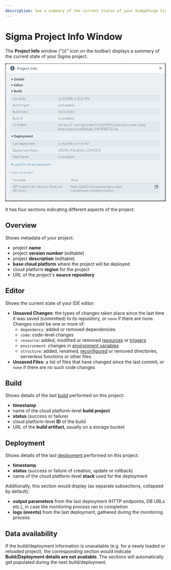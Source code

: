 ```yaml
---
description: See a summary of the current status of your SLAppForge Sigma serverless project, along with last build and deployment details
---
```


# Sigma Project Info Window

The **Project Info** window ("(i)" icon on the toolbar) displays a summary of the current state of your Sigma project.

![Project Info window](images/project-info.png)

It has four sections indicating different aspects of the project:

## Overview

Shows metadata of your project:

* project **name**
* project **version number** (editable)
* project **description** (editable)
* **base cloud platform** where the project will be deployed
* cloud platform **region** for the project
* URL of the project's **source repository**

## Editor

Shows the current state of your IDE editor:

* **Unsaved Changes**: the types of changes taken place since the last time it was saved (committed) to its repository,
or `none` if there are none.
Changes could be one or more of:
  - `dependency`: added or removed dependencies
  - `code`: code-level changes
  - `resource`: added, modified or removed [resources](../../concepts/resources.md) or [triggers](../../concepts/triggers.md)
  - `environment`: changes in [environment variables](../environment-variables/environment-variables.md)
  - `structure`: added, renamed, [reconfigured](../function-configurations/function-configurations.md)
  or removed directories, serverless functions or other files
* **Unsaved Files**: a list of files that have changed since the last commit, or `none` if there are no such code changes

## Build

Shows details of the last [build](../build/build.md) performed on this project:

* **timestamp**
* name of the cloud platform-level **build project**
* **status** (success or failure)
* cloud platform-level **ID** of the build
* URL of the **build artifact**, usually on a storage bucket

## Deployment

Shows details of the last [deployment](../deployment/deployment.md) performed on this project:

* **timestamp**
* **status** (success or failure of creation, update or rollback)
* name of the cloud platform-level **stack** used for the deployment

Additionally, this section would display (as separate subsections, collapsed by default):

* **output parameters** from the last deployment (HTTP endpoints, DB URLs etc.),
in case the monitoring process ran to completion
* **logs (events)** from the last deployment, gathered during the monitoring process

## Data availability

If the build/deployment information is unavailable (e.g. for a newly loaded or reloaded project),
the corresponding section would indicate **Build/Deployment details are not available**.
The sections will automatically get populated during the next build/deployment.
